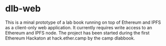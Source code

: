 # dlb-web
This is a minal prototype of a lab book running on top of Ethereum and IPFS as a client-only web application. It currently requires write access to an Ethereum and IPFS node. The project has been started during the first Ethereum Hackaton at hack.ether.camp by the camp dlabbook.
